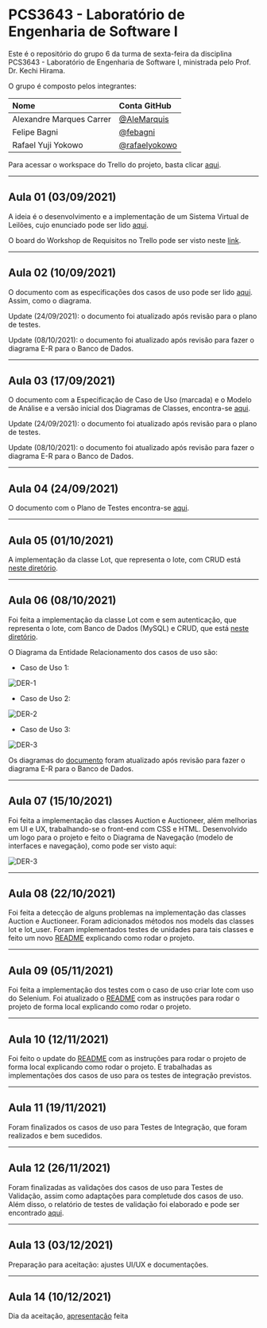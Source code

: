 # PCS3643 - Laboratório de Engenharia de Software I

Este é o repositório do grupo 6 da turma de sexta-feira da disciplina PCS3643 - Laboratório de Engenharia de Software I, ministrada pelo Prof. Dr. Kechi Hirama. 

O grupo é composto pelos integrantes:

| Nome  | Conta GitHub | 
|:---|:---|
| Alexandre Marques Carrer  |  <a href="https://github.com/alemarquis">@AleMarquis</a> |
| Felipe Bagni              |  <a href="https://github.com/febagni">@febagni</a> |
| Rafael Yuji Yokowo        |  <a href="https://github.com/rafaelyokowo">@rafaelyokowo</a> |


Para acessar o workspace do Trello do projeto, basta clicar [aqui](https://trello.com/pcs3643g6).

---

## Aula 01 (03/09/2021)

A ideia é o desenvolvimento e a implementação de um Sistema Virtual de Leilões, cujo enunciado pode ser lido [aqui](./docs/enunciado.pdf).

O board do Workshop de Requisitos no Trello pode ser visto neste [link](https://trello.com/b/Gd9XbEmc/workshop-de-requisitos).

---

## Aula 02 (10/09/2021)

O documento com as especificações dos casos de uso pode ser lido [aqui](./docs/ERS_g6.pdf). Assim, como o diagrama.

Update (24/09/2021): o documento foi atualizado após revisão para o plano de testes.

Update (08/10/2021): o documento foi atualizado após revisão para fazer o diagrama E-R para o Banco de Dados.

---

## Aula 03 (17/09/2021)

O documento com a Especificação de Caso de Uso (marcada) e o Modelo de Análise e a versão inicial dos Diagramas de Classes, encontra-se [aqui](./docs/ERS_g6.pdf).

Update (24/09/2021): o documento foi atualizado após revisão para o plano de testes.

Update (08/10/2021): o documento foi atualizado após revisão para fazer o diagrama E-R para o Banco de Dados.

---

## Aula 04 (24/09/2021)

O documento com o Plano de Testes encontra-se [aqui](./docs/Plano_de_Testes_g6.pdf).

---

## Aula 05 (01/10/2021)

A implementação da classe Lot, que representa o lote, com CRUD está [neste diretório](./src/).

---

## Aula 06 (08/10/2021)
Foi feita a implementação da classe Lot com e sem autenticação, que representa o lote, com Banco de Dados (MySQL) e CRUD, que está [neste diretório](./src/).

O Diagrama da Entidade Relacionamento dos casos de uso são:

- Caso de Uso 1:

![DER-1](./diagrams/E-R_CasoDeUso1.png)

- Caso de Uso 2:

![DER-2](./diagrams/E-R_CasoDeUso2.png)

- Caso de Uso 3:

![DER-3](./diagrams/E-R_CasoDeUso3.png)

Os diagramas do [documento](./docs/ERS_g6.pdf) foram atualizado após revisão para fazer o diagrama E-R para o Banco de Dados.

---

## Aula 07 (15/10/2021)
Foi feita a implementação das classes Auction e Auctioneer, além melhorias em UI e UX, trabalhando-se o front-end com CSS e HTML. Desenvolvido um logo para o projeto e feito o Diagrama de Navegação (modelo de interfaces e navegação), como pode ser visto aqui:

![DER-3](./diagrams/diagrama-navegacao.png)

---

## Aula 08 (22/10/2021)
Foi feita a detecção de alguns problemas na implementação das classes Auction e Auctioneer. Foram adicionados métodos nos models das classes lot e lot_user. Foram implementados testes de unidades para tais classes e feito um novo [README](./src/README.md) explicando como rodar o projeto.

---

## Aula 09 (05/11/2021)
Foi feita a implementação dos testes com o caso de uso criar lote com uso do Selenium. Foi atualizado o [README](./src/README.md) com as instruções para rodar o projeto de forma local explicando como rodar o projeto.


---

## Aula 10 (12/11/2021)
Foi feito o update do [README](./src/README.md) com as instruções para rodar o projeto de forma local explicando como rodar o projeto. E trabalhadas as implementações dos casos de uso para os testes de integração previstos.

---

## Aula 11 (19/11/2021)
Foram finalizados os casos de uso para Testes de Integração, que foram realizados e bem sucedidos.

---

## Aula 12 (26/11/2021)
Foram finalizadas as validações dos casos de uso para Testes de Validação, assim como adaptações para completude dos casos de uso. Além disso, o relatório de testes de validação foi elaborado e pode ser encontrado [aqui](./docs/relatorio_testes_validacao.pdf).

---

## Aula 13 (03/12/2021)

Preparação para aceitação: ajustes UI/UX e documentações.

---

## Aula 14 (10/12/2021)
Dia da aceitação, [apresentação](.docs/Apresentacao_Final.pdf) feita 

